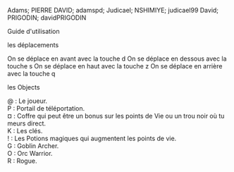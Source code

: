 Adams; PIERRE DAVID; adamspd; Judicael; NSHIMIYE; judicael99 David; PRIGODIN; davidPRIGODIN

Guide d'utilisation

les déplacements

On se déplace en avant avec la touche d On se déplace en dessous avec la touche s On se déplace en haut avec la touche z On se déplace en arrière avec la touche q

les Objects

@ : Le joueur.  
P : Portail de téléportation.    
¤ : Coffre qui peut être un bonus sur les points de Vie ou un trou noir où tu meurs direct.   
K : Les clés.   
! : Les Potions magiques qui augmentent les points de vie.       
G : Goblin Archer.  
O : Orc Warrior.  
R : Rogue.  


